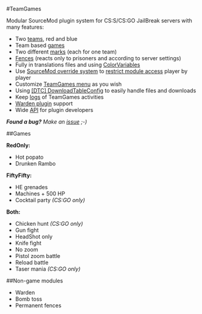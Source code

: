 #TeamGames

Modular SourceMod plugin system for CS:S/CS:GO JailBreak servers with many features:
- Two [teams](https://github.com/KissLick/TeamGames/wiki/Teams), red and blue
- Team based [games](https://github.com/KissLick/TeamGames/wiki/Games)
- Two different [marks](https://github.com/KissLick/TeamGames/wiki/Marks) (each for one team)
- [Fences](https://github.com/KissLick/TeamGames/wiki/Fences) (reacts only to prisoners and according to server settings)
- Fully in translations files and using [ColorVariables](https://github.com/KissLick/ColorVariables)
- Use [SourceMod override system](https://wiki.alliedmods.net/Overriding_Command_Access_%28SourceMod%29) to [restrict module access](https://github.com/KissLick/TeamGames/wiki/Module-config#overriding-menu-items-access) player by player
- Customize [TeamGames menu](https://github.com/KissLick/TeamGames/wiki/Module-config) as you wish
- Using [[DTC] DownloadTableConfig](https://github.com/KissLick/DownloadTableConfig) to easily handle files and downloads
- Keep [logs](https://github.com/KissLick/TeamGames/wiki/Logs) of TeamGames activities
- [Warden plugin](https://github.com/KissLick/TeamGames/wiki/Warden-plugin) support
- Wide [API](http://www.teamgames.ga/teamgames) for plugin developers

***Found a bug?*** *Make an [issue](https://github.com/KissLick/TeamGames/issues/new?title=Not%20something%20like%20%22bug%22%20or%20%22problem%22%20pls...&labels=bug) ;-)*

##Games

**RedOnly:**
- Hot popato
- Drunken Rambo

**FiftyFifty:**
- HE grenades
- Machines + 500 HP
- Cocktail party *(CS:GO only)*

**Both:**
- Chicken hunt *(CS:GO only)*
- Gun fight
- HeadShot only
- Knife fight
- No zoom
- Pistol zoom battle
- Reload battle
- Taser mania *(CS:GO only)*

##Non-game modules
- Warden
- Bomb toss
- Permanent fences
